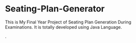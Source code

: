 # Seating-Plan-Generator

This is My Final Year Project of Seating Plan Generation During Examinations. It is totally developed using Java Language.
























































































































































































.






































